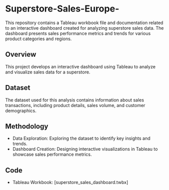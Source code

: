 # Superstore-Sales-Europe-
This repository contains a Tableau workbook file and documentation related to an interactive dashboard created for analyzing superstore sales data. The dashboard presents sales performance metrics and trends for various product categories and regions.
## Overview
This project develops an interactive dashboard using Tableau to analyze and visualize sales data for a superstore.
## Dataset
The dataset used for this analysis contains information about sales transactions, including product details, sales volume, and customer demographics.
## Methodology
- Data Exploration: Exploring the dataset to identify key insights and trends.
- Dashboard Creation: Designing interactive visualizations in Tableau to showcase sales performance metrics.
## Code
- Tableau Workbook: [superstore_sales_dashboard.twbx]
